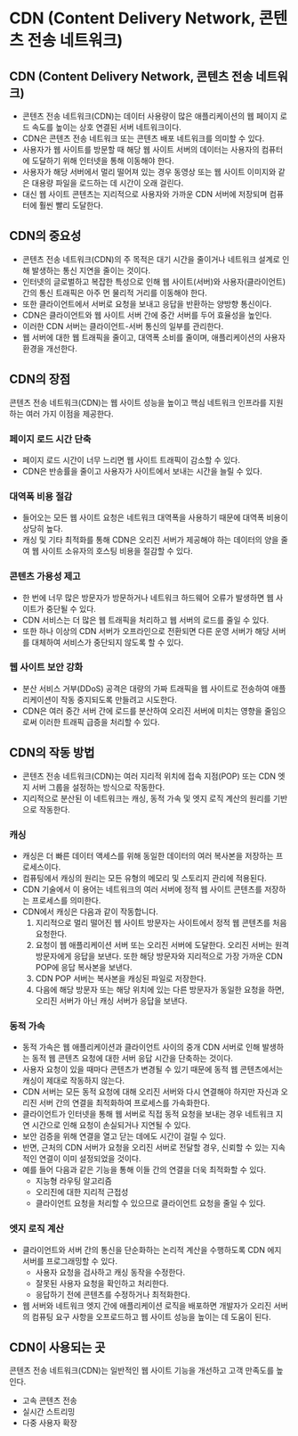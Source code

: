 # CDN (Content Delivery Network, 콘텐츠 전송 네트워크)
## CDN (Content Delivery Network, 콘텐츠 전송 네트워크)
- 콘텐츠 전송 네트워크(CDN)는 데이터 사용량이 많은 애플리케이션의 웹 페이지 로드 속도를 높이는 상호 연결된 서버 네트워크이다.
- CDN은 콘텐츠 전송 네트워크 또는 콘텐츠 배포 네트워크를 의미할 수 있다.
- 사용자가 웹 사이트를 방문할 때 해당 웹 사이트 서버의 데이터는 사용자의 컴퓨터에 도달하기 위해 인터넷을 통해 이동해야 한다.
- 사용자가 해당 서버에서 멀리 떨어져 있는 경우 동영상 또는 웹 사이트 이미지와 같은 대용량 파일을 로드하는 데 시간이 오래 걸린다.
- 대신 웹 사이트 콘텐츠는 지리적으로 사용자와 가까운 CDN 서버에 저장되며 컴퓨터에 훨씬 빨리 도달한다.
## CDN의 중요성
- 콘텐츠 전송 네트워크(CDN)의 주 목적은 대기 시간을 줄이거나 네트워크 설계로 인해 발생하는 통신 지연을 줄이는 것이다.
- 인터넷의 글로벌하고 복잡한 특성으로 인해 웹 사이트(서버)와 사용자(클라이언트) 간의 통신 트래픽은 아주 먼 물리적 거리를 이동해야 한다.
- 또한 클라이언트에서 서버로 요청을 보내고 응답을 반환하는 양방향 통신이다.
- CDN은 클라이언트와 웹 사이트 서버 간에 중간 서버를 두어 효율성을 높인다.
- 이러한 CDN 서버는 클라이언트-서버 통신의 일부를 관리한다.
- 웹 서버에 대한 웹 트래픽을 줄이고, 대역폭 소비를 줄이며, 애플리케이션의 사용자 환경을 개선한다.
## CDN의 장점
콘텐츠 전송 네트워크(CDN)는 웹 사이트 성능을 높이고 핵심 네트워크 인프라를 지원하는 여러 가지 이점을 제공한다.   
### 페이지 로드 시간 단축
- 페이지 로드 시간이 너무 느리면 웹 사이트 트래픽이 감소할 수 있다.
- CDN은 반송률을 줄이고 사용자가 사이트에서 보내는 시간을 늘릴 수 있다.
### 대역폭 비용 절감
- 들어오는 모든 웹 사이트 요청은 네트워크 대역폭을 사용하기 때문에 대역폭 비용이 상당히 높다.
- 캐싱 및 기타 최적화를 통해 CDN은 오리진 서버가 제공해야 하는 데이터의 양을 줄여 웹 사이트 소유자의 호스팅 비용을 절감할 수 있다.
### 콘텐츠 가용성 제고
- 한 번에 너무 많은 방문자가 방문하거나 네트워크 하드웨어 오류가 발생하면 웹 사이트가 중단될 수 있다.
- CDN 서비스는 더 많은 웹 트래픽을 처리하고 웹 서버의 로드를 줄일 수 있다.
- 또한 하나 이상의 CDN 서버가 오프라인으로 전환되면 다른 운영 서버가 해당 서버를 대체하여 서비스가 중단되지 않도록 할 수 있다.
### 웹 사이트 보안 강화
- 분산 서비스 거부(DDoS) 공격은 대량의 가짜 트래픽을 웹 사이트로 전송하여 애플리케이션이 작동 중지되도록 만들려고 시도한다.
- CDN은 여러 중간 서버 간에 로드를 분산하여 오리진 서버에 미치는 영향을 줄임으로써 이러한 트래픽 급증을 처리할 수 있다.
## CDN의 작동 방법
- 콘텐츠 전송 네트워크(CDN)는 여러 지리적 위치에 접속 지점(POP) 또는 CDN 엣지 서버 그룹을 설정하는 방식으로 작동한다.
- 지리적으로 분산된 이 네트워크는 캐싱, 동적 가속 및 엣지 로직 계산의 원리를 기반으로 작동한다.
### 캐싱
- 캐싱은 더 빠른 데이터 액세스를 위해 동일한 데이터의 여러 복사본을 저장하는 프로세스이다.
- 컴퓨팅에서 캐싱의 원리는 모든 유형의 메모리 및 스토리지 관리에 적용된다.
- CDN 기술에서 이 용어는 네트워크의 여러 서버에 정적 웹 사이트 콘텐츠를 저장하는 프로세스를 의미한다.
- CDN에서 캐싱은 다음과 같이 작동합니다.
  1. 지리적으로 멀리 떨어진 웹 사이트 방문자는 사이트에서 정적 웹 콘텐츠를 처음 요청한다.
  2. 요청이 웹 애플리케이션 서버 또는 오리진 서버에 도달한다. 오리진 서버는 원격 방문자에게 응답을 보낸다. 또한 해당 방문자와 지리적으로 가장 가까운 CDN POP에 응답 복사본을 보낸다.
  3. CDN POP 서버는 복사본을 캐싱된 파일로 저장한다.
  4. 다음에 해당 방문자 또는 해당 위치에 있는 다른 방문자가 동일한 요청을 하면, 오리진 서버가 아닌 캐싱 서버가 응답을 보낸다. 
### 동적 가속
- 동적 가속은 웹 애플리케이션과 클라이언트 사이의 중개 CDN 서버로 인해 발생하는 동적 웹 콘텐츠 요청에 대한 서버 응답 시간을 단축하는 것이다.
- 사용자 요청이 있을 때마다 콘텐츠가 변경될 수 있기 때문에 동적 웹 콘텐츠에서는 캐싱이 제대로 작동하지 않는다.
- CDN 서버는 모든 동적 요청에 대해 오리진 서버와 다시 연결해야 하지만 자신과 오리진 서버 간의 연결을 최적화하여 프로세스를 가속화한다.
- 클라이언트가 인터넷을 통해 웹 서버로 직접 동적 요청을 보내는 경우 네트워크 지연 시간으로 인해 요청이 손실되거나 지연될 수 있다.
- 보안 검증을 위해 연결을 열고 닫는 데에도 시간이 걸릴 수 있다.
- 반면, 근처의 CDN 서버가 요청을 오리진 서버로 전달할 경우, 신뢰할 수 있는 지속적인 연결이 이미 설정되었을 것이다.
- 예를 들어 다음과 같은 기능을 통해 이들 간의 연결을 더욱 최적화할 수 있다.
  - 지능형 라우팅 알고리즘
  - 오리진에 대한 지리적 근접성
  - 클라이언트 요청을 처리할 수 있으므로 클라이언트 요청을 줄일 수 있다.
### 엣지 로직 계산
- 클라이언트와 서버 간의 통신을 단순화하는 논리적 계산을 수행하도록 CDN 에지 서버를 프로그래밍할 수 있다.
  - 사용자 요청을 검사하고 캐싱 동작을 수정한다.
  - 잘못된 사용자 요청을 확인하고 처리한다.
  - 응답하기 전에 콘텐츠를 수정하거나 최적화한다.
- 웹 서버와 네트워크 엣지 간에 애플리케이션 로직을 배포하면 개발자가 오리진 서버의 컴퓨팅 요구 사항을 오프로드하고 웹 사이트 성능을 높이는 데 도움이 된다.
## CDN이 사용되는 곳
콘텐츠 전송 네트워크(CDN)는 일반적인 웹 사이트 기능을 개선하고 고객 만족도를 높인다.    
- 고속 콘텐츠 전송
- 실시간 스트리밍
- 다중 사용자 확장
